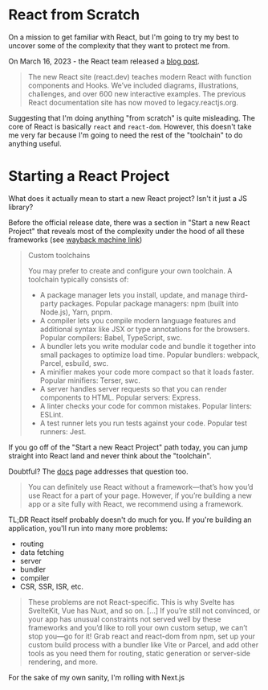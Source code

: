 # React from Scratch

On a mission to get familiar with React, but I'm going to
try my best to uncover some of the complexity that they
want to protect me from.

On March 16, 2023 - the React team released a [blog post](https://react.dev/blog/2023/03/16/introducing-react-dev).

> The new React site (react.dev) teaches modern React with function components and Hooks.
> We’ve included diagrams, illustrations, challenges, and over 600 new interactive examples.
> The previous React documentation site has now moved to legacy.reactjs.org.

Suggesting that I'm doing anything "from scratch" is quite misleading. The core of React is basically `react` and `react-dom`. However, this doesn't take me very far because I'm going to need the rest of the "toolchain" to do anything useful.

# Starting a React Project

What does it actually mean to start a new React project?
Isn't it just a JS library? 

Before the official release date, there was a section in "Start a new React Project" that reveals most of the complexity under the hood of all these frameworks (see [wayback machine link](https://web.archive.org/web/20230314161214/https://beta.reactjs.org/learn/start-a-new-react-project))

> Custom toolchains 
> 
> You may prefer to create and configure your own toolchain. A toolchain typically consists of:
> 
> - A package manager lets you install, update, and manage third-party packages. Popular package managers: npm (built into Node.js), Yarn, pnpm.
> - A compiler lets you compile modern language features and additional syntax like JSX or type annotations for the browsers. Popular compilers: Babel, TypeScript, swc.
> - A bundler lets you write modular code and bundle it together into small packages to optimize load time. Popular bundlers: webpack, Parcel, esbuild, swc.
> - A minifier makes your code more compact so that it loads faster. Popular minifiers: Terser, swc.
> - A server handles server requests so that you can render components to HTML. Popular servers: Express.
> - A linter checks your code for common mistakes. Popular linters: ESLint.
> - A test runner lets you run tests against your code. Popular test runners: Jest.

If you go off of the "Start a new React Project" path today, you can jump straight into React land and never think about the "toolchain".

Doubtful? The [docs](https://react.dev/learn/start-a-new-react-project) page addresses that question too.

> You can definitely use React without a framework—that’s how you’d use React for a part of your page. However, if you’re building a new app or a site fully with React, we recommend using a framework.

TL;DR React itself probably doesn't do much for you. If you're building an application, you'll run into many more problems:
- routing
- data fetching
- server
- bundler
- compiler
- CSR, SSR, ISR, etc.

> These problems are not React-specific. This is why Svelte has SvelteKit, Vue has Nuxt, and so on.
> [...]
> If you’re still not convinced, or your app has unusual constraints not served well by these frameworks and you’d like to roll your own custom setup, we can’t stop you—go for it! Grab react and react-dom from npm, set up your custom build process with a bundler like Vite or Parcel, and add other tools as you need them for routing, static generation or server-side rendering, and more.

For the sake of my own sanity, I'm rolling with Next.js